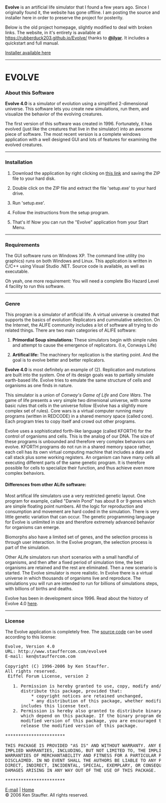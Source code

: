 **Evolve** is an artificial life simulator that I found a few years ago. 
Since I originally found it, the website has gone offline. 
I am posting the source and installer here in order to preserve the project for posterity.

Below is the old project homepage, slightly modified to deal with broken links.
The website, in it's entirety is available at https://rubberduck203.github.io/Evolve/ thanks to [**@ilyar**](https://github.com/ilyar).
It includes a quickstart and full manual.

[Installer available here](https://github.com/ckuhn203/Evolve/releases/tag/v4.0)

---

<!--Begin main text-->
<div id="maintext" height="600px">

<H1>EVOLVE</H1>

<h3>About this Software</h3>
<p>
<B>Evolve 4.0</B> is a simulator of evolution using a
simplified 2-dimensional universe. This software lets you create
new simulations, run them, and visualize the behavior of the evolving creatures.

<P>
The first version of this software was created in 1996. Fortunately, it has
evolved (just like the creatures that live in the simulator) into an awsome
piece of software. The most recent version  is a complete windows application with a well designed
GUI and lots of features for examining the evolved creatures.
<P>
<HR>
<P>

<h3>Installation</h3>
<OL>
<LI> Download the application by right clicking on <A HREF="evolve4exe.zip">this link</A> and saving
the ZIP file to your hard disk.
<P>

<LI> Double click on the ZIP file and extract the file 'setup.exe' to your hard drive.
<P>

<LI> Run 'setup.exe'.
<P>

<LI> Follow the instructions from the setup program.
<P>

<LI> That's it! Now you can run the "Evolve" application from your Start Menu.
<P>

</OL>

<HR>

<h3>Requirements</h3>
<P>
The GUI software runs on Windows XP. The
command line utility (no graphics) runs on both Windows and Linux.
This application is written in C/C++ using Visual Studio .NET. Source code is available, as
well as executable.
<P>
Oh yeah, one more requirement: You will need a complete Bio Hazard Level 4 facility to run this
software.
<P>

<HR>

<h3>Genre</h3>
This program is a simulator of artificial life. A virtual universe is
created that supports the basics of evolution: Replicators and cummulative selection.
On the Internet, the ALIFE community includes a lot of software all trying to do related things.
There are two main categories of ALIFE software:

<OL>
<LI><B>Primordial Soup simulations:</B> These simulators begin with simple rules and
attempt to cause the emergence of replicators. (I.e, Conways Life)
<P>

<LI><B>Artifical life:</B> The machinery for replication is the starting point. And the
goal is to evolve better and better replicators.
</OL>

<P>
<B>Evolve 4.0</B> is most definitely an example of (2). Replication and mutations are built
into the system. One of its design goals was to partially simulate earth-based life.
Evolve tries to emulate the same structure of cells and organisms as one finds in nature.

<P>
This simulator is a union of <I>Conway's Game of Life</I> and <I>Core Wars</I>.
The game of life presents a very simple two dimenional universe, with some basic rules that
cells in the universe follow (Evolve has a slightly more complex set of rules).
Core wars is a virtual computer running many programs (written in REDCODE)
in a shared memory space (called core). Each program tries to copy itself and
crowd out other programs.

<P>
Evolve uses a sophisticated forth-like language (called KFORTH) for the control of organisms and
cells. This is the analog of our DNA. The size of these programs is unbounded and
therefore very complex behaviors can evolve. KFORTH programs do not run in a shared
memory space rather, each cell has its own virtual computing machine that includes a
data and call stack plus some working registers. An organism can have many cells all
executing different parts of the same genetic program. It is therefore possible for cells to specialize
their function, and thus achieve even more complex behaviors.
<P>

<H4>Differences from other ALife software:</H4>
Most artifical life simulators use a very restricted genetic layout. One program for
example, called "Darwin Pond" has about 8 or 9 genes which are simple floating
point numbers. All the logic for reproduction and consumption and movement are
hard coded in the simulation. There is very little genetic variation that can occur.
The genetic programming language for Evolve is unlimited in size and therefore extremely
advanced behavior for organisms can emerge.
<P>
Biomorphs also have a limited set of genes, and the selection process is through user
interaction. In the Evolve program, the selection process is part of the simulation.
<P>
Other ALife simulators run short scenarios with a small handful of organisms, and then after
a fixed period of simulation time, the best organisms are retained and the rest are
eliminated. Then a new scenario is started. The Evolve simulator is more realistic.
In Evolve there is a virtual universe in which thousands of organisms live and reproduce. The
simulations you will run are intended to run for billions of simulations
steps, with billions of births and deaths.

<P>
Evolve has been in development since 1996. Read about the history of Evolve 4.0
<A HREF="https://rubberduck203.github.io/Evolve/history.html">here</A>.

<P>
<HR>

<h3>License</h3>
<P>
The Evolve application is completely free. The <A HREF="evolve4src.zip">source code</A> can be
used according to this license:

<PRE>
Evolve, Version 4.0
URL: http://www.stauffercom.com/evolve4
E-mail: ken@stauffercom.com

Copyright (C) 1996-2006 by Ken Stauffer.
All rights reserved.
 Eiffel Forum License, version 2

   1. Permission is hereby granted to use, copy, modify and/or
      distribute this package, provided that:
          * copyright notices are retained unchanged,
          * any distribution of this package, whether modified or not,
      includes this license text.
   2. Permission is hereby also granted to distribute binary programs
      which depend on this package. If the binary program depends on a
      modified version of this package, you are encouraged to publicly
      release the modified version of this package.

***********************

THIS PACKAGE IS PROVIDED "AS IS" AND WITHOUT WARRANTY. ANY EXPRESS OR
IMPLIED WARRANTIES, INCLUDING, BUT NOT LIMITED TO, THE IMPLIED
WARRANTIES OF MERCHANTABILITY AND FITNESS FOR A PARTICULAR PURPOSE ARE
DISCLAIMED. IN NO EVENT SHALL THE AUTHORS BE LIABLE TO ANY PARTY FOR ANY
DIRECT, INDIRECT, INCIDENTAL, SPECIAL, EXEMPLARY, OR CONSEQUENTIAL
DAMAGES ARISING IN ANY WAY OUT OF THE USE OF THIS PACKAGE.

***********************
</PRE>

</div>

<div id="footer">
<a href="mailto:ken@stauffercom.com">E-mail</a> | <a href="http://www.stauffercom.com">Home</a>
<br />
&copy; 2006 Ken Stauffer. All rights reserved.
</div>


